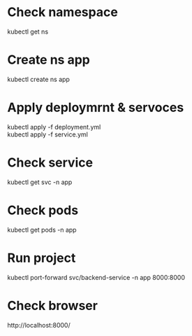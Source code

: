 
# Check namespace 
kubectl get ns     
# Create ns app
kubectl create ns app
# Apply deploymrnt & servoces 
kubectl apply -f deployment.yml <br>
kubectl apply -f service.yml <br>
 # Check service
kubectl get svc -n app     
# Check pods
kubectl get pods -n app
# Run project 
kubectl port-forward svc/backend-service -n app 8000:8000
# Check browser 
http://localhost:8000/




